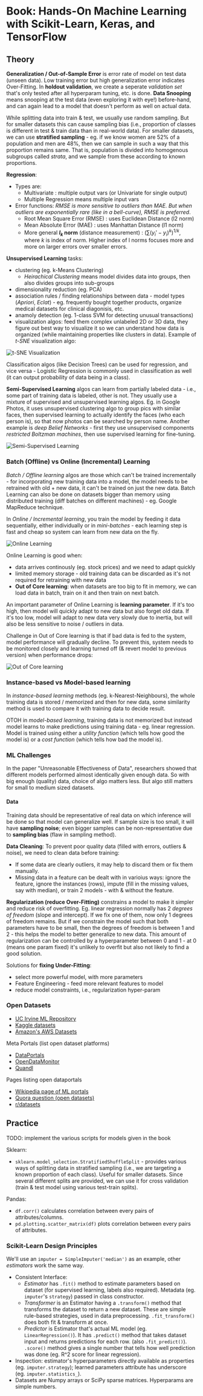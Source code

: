# Book: Hands-On Machine Learning with Scikit-Learn, Keras, and TensorFlow

## Theory

**Generalization / Out-of-Sample Error** is error rate of model on test data (unseen data). Low training error but high generalization error indicates Over-Fitting. In **holdout validation**, we create a seperate *validation set* that's only tested after all hyperparam tuning, etc. is done. **Data Snooping** means snooping at the test data (even exploring it with eye!) before-hand, and can again lead to a model that doesn't perform as well on actual data.

While splitting data into train & test, we usually use random sampling. But for smaller datasets this can cause sampling bias (i.e., proportion of classes is different in test & train data than in real-world data). For smaller datasets, we can use **stratified sampling** - eg. if we know women are 52% of a population and men are 48%, then we can sample in such a way that this proportion remains same. That is, population is divided into homogenous subgroups called *strata*, and we sample from these according to known proportions.

**Regression**:
- Types are:
    - Multivariate : multiple output vars (or Univariate for single output)
    - Multiple Regression means multiple input vars
- Error functions: *RMSE is more sensitive to outliers than MAE. But when outliers are exponentially rare (like in a bell-curve), RMSE is preferred*.
    - Root Mean Square Error (RMSE) : uses Euclidean Distance (l2 norm)
    - Mean Absolute Error (MAE) : uses Manhattan Distance (l1 norm)
    - More general **$l_k$ norm** (distance measurement) : $(\sum (y_i' - y_i)^k) ^ {1/k}$, where $k$ is index of norm. Higher index of l norms focuses more and more on larger errors over smaller errors.

**Unsupervised Learning** tasks: 
- clustering (eg. k-Means Clustering)
    - *Heirachical Clustering* means model divides data into groups, then also divides groups into sub-groups
- dimensionality reduction (eg. PCA)
- association rules / finding relationships between data - model types (*Apriori*, *Eclat*) - eg. frequently bought together products, organize medical datasets for clinical diagonisis, etc.
- anamoly detection (eg. 1-class SVM for detecting unusual transactions)
- visualization algos: feed them complex unlabeled 2D or 3D data, they figure out best way to visualize it so we can understand how data is organized (while maintaining properties like clusters in data). Example of *t-SNE* visualization algo:

![t-SNE Visualization](images/tsne_visualization.png)

Classification algos (like Decision Trees) can be used for regression, and vice versa - Logistic Regression is commonly used in classification as well (it can output probability of data being in a class).

**Semi-Supervised Learning** algos can learn from partially labeled data - i.e., some part of training data is labeled, other is not. They usually use a mixture of supervised and unsupervised learning algos. Eg. in Google Photos, it uses unsupervised clustering algo to group pics with similar faces, then supervised learning to actually identify the faces (who each person is), so that now photos can be searched by person name. Another example is *deep Belief Networks* - first they use unsupervised components *restricted Boltzman machines*, then use supervised learning for fine-tuning.

![Semi-Supervised Learning](images/semisupervised_learning.png)

### Batch (Offline) vs Online (Incremental) Learning
*Batch / Offline learning* algos are those which can't be trained incrementally - for incorporating new training data into a model, the model needs to be retrained with old + new data, it can't be trained on just the new data. 
Batch Learning can also be done on datasets bigger than memory using distributed training (diff batches on different machines) - eg. Google MapReduce technique.

In *Online / Incremental learning*, you train the model by feeding it data sequentially, either individually or in *mini-batches* - each learning step is fast and cheap so system can learn from new data on the fly. 

![Online Learning](images/online_learning.png)

Online Learning is good when:
- data arrives continously (eg. stock prices) and we need to adapt quickly
- limited memory storage - old training data can be discarded as it's not required for retraining with new data
- **Out of Core learning**: when datasets are too big to fit in memory, we can load data in batch, train on it and then train on next batch. 

An important parameter of Online Learning is **learning parameter**. If it's too high, then model will quickly adapt to new data but also forget old data. If it's too low, model will adapt to new data very slowly due to inertia, but will also be less sensitive to noise / outliers in data.

Challenge in Out of Core learning is that if bad data is fed to the system, model performance will gradually decline. To prevent this, system needs to be monitored closely and learning turned off (& revert model to previous version) when performance drops:

![Out of Core learning](images/out_of_core_learning.png)

### Instance-based vs Model-based learning
In *instance-based learning* methods (eg. k-Nearest-Neighbours), the whole training data is stored / memorized and then for new data, some similarity method is used to compare it with training data to decide result.

OTOH in *model-based learning*, training data is not memorized but instead model learns to make predictions using training data - eg. linear regression. Model is trained using either a *utility function* (which tells how good the model is) or a *cost function* (which tells how bad the model is).

### ML Challenges
In the paper "Unreasonable Effectiveness of Data", researchers showed that different models performed almost identically given enough data. So with big enough (quality) data, choice of algo matters less. But algo still matters for small to medium sized datasets.

#### Data
Training data should be representative of real data on which inference will be done so that model can generalize well. If sample size is too small, it will have **sampling noise**; even bigger samples can be non-representative due to **sampling bias** (flaw in sampling method).

**Data Cleaning**: To prevent poor quality data (filled with errors, outliers & noise), we need to clean data before training:
- If some data are clearly outliers, it may help to discard them or fix them manually.
- Missing data in a feature can be dealt with in varioius ways: ignore the feature, ignore the instances (rows), impute (fill in the missing values, say with median), or train 2 models - with & without the feature.

**Regularization (reduce Over-Fitting)** constrains a model to make it simpler and reduce risk of overfitting. Eg. linear regression normally has 2 *degrees of freedom* (slope and intercept). If we fix one of them, now only 1 degrees of freedom remains. But if we constrain the model such that both parameters have to be small, then the degrees of freedom is between 1 and 2 - this helps the model to better generalize to new data. This amount of regularization can be controlled by a hyperparameter between 0 and 1 - at 0 (means one param fixed) it's unlikely to overfit but also not likely to find a good solution.

Solutions for **fixing Under-Fitting**:
- select more powerful model, with more parameters
- Feature Engineering - feed more relevant features to model
- reduce model constraints, i.e., regularization hyper-param

### Open Datasets
- [UC Irvine ML Repository](http://archive.ics.uci.edu/ml/)
- [Kaggle datasets](https://www.kaggle.com/datasets)
- [Amazon's AWS Datasets](https://registry.opendata.aws/)

Meta Portals (list open dataset platforms)
- [DataPortals](http://dataportals.org/)
- [OpenDataMonitor](http://opendatamonitor.eu/)
- [Quandl](http://quandl.com/)

Pages listing open dataportals
- [Wikipedia page of ML portals](https://en.wikipedia.org/wiki/List_of_datasets_for_machine-learning_research)
- [Quora question (open datasets)](https://www.quora.com/Where-can-I-find-large-datasets-open-to-the-public)
- [r/datasets](https://reddit.com/r/datasets)


## Practice
TODO: implement the various scripts for models given in the book

Sklearn:
- `sklearn.model_selection.StratifiedShuffleSplit` - provides various ways of splitting data in stratified sampling (i.e., we are targeting a known proportion of each class). Useful for smaller datasets. Since several different splits are provided, we can use it for cross validation (train & test model using various test-train splits).

Pandas:
- `df.corr()` calculates correlation between every pairs of attributes/columns.
- `pd.plotting.scatter_matrix(df)` plots correlation between every pairs of attributes.

### Scikit-Learn Design Principles
We'll use an `imputer = SimpleImputer('median')` as an example, other *estimators* work the same way.
- Consistent Interface:
    - *Estimator* has `.fit()` method to estimate parameters based on dataset (for supervised learning, labels also required). Metadata (eg. `imputer`'s `strategy`) passed in class constructor.
    - *Transformer* is an Estimator having a `.transform()` method that transforms the dataset to return a new dataset. These are simple rule-based strategies, used in data preprocessing. `.fit_transform()` does both fit & transform at once.
    - *Predictor* is Estimator that's actual ML model (eg. `LinearRegression()`). It has `.predict()` method that takes dataset input and returns predictions for each row. (also `.fit_predict()`). `.score()` method gives a single number that tells how well prediction was done (eg. R^2 score for linear regression).
- Inspection: estimator's hyperparameters directly available as properties (eg. `imputer.strategy`); 
              learned parameters attribute has underscore (eg. `imputer.statistics_`).
- Datasets are Numpy arrays or SciPy sparse matrices. Hyperparams are simple numbers.

